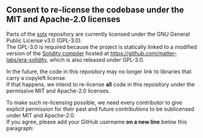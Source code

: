 ## Consent to re-license the codebase under the MIT and Apache-2.0 licenses

Parts of the [solx](https://github.com/matter-labs/solx) repository are currently licensed under the GNU General Public License v3.0 (GPL-3.0).  
The GPL-3.0 is required because the project is statically linked to a modified version of the [Solidity compiler](https://github.com/ethereum/solidity) hosted at <https://github.com/matter-labs/era-solidity>, which is also released under GPL-3.0.

In the future, the code in this repository may no longer link to libraries that carry a copyleft license.  
If that happens, we intend to re-license **all** code in this repository under the permissive MIT and Apache-2.0 licenses.

To make such re-licensing possible, we need every contributor to give explicit permission for their past and future contributions to be sublicensed under MIT and Apache-2.0.  
If you agree, please add your GitHub username **on a new line** below this paragraph:

